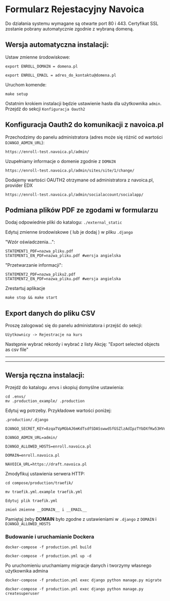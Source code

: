 # Formularz Rejestacyjny Navoica

Do działania systemu wymagane są otwarte port 80 i 443. Certyfikat SSL zostanie pobrany automatycznie zgodnie z wybraną domeną.

## Wersja automatyczna instalacji:

Ustaw zmienne środowiskowe:

    export ENROLL_DOMAIN = domena.pl

    export ENROLL_EMAIL = adres_do_kontaktu@domena.pl

Uruchom komende:

    make setup

Ostatnim krokiem instalacji będzie ustawienie hasła dla użytkownika `admin`.
Przejdź do sekcji `Konfiguracja Oauth2`


## Konfiguracja Oauth2 do komunikacji z navoica.pl

Przechodzimy do panelu administratora (adres może się różnić od wartości `DJANGO_ADMIN_URL`):

    https://enroll-test.navoica.pl/admin/

Uzupełniamy informacje o domenie zgodnie z `DOMAIN`

    https://enroll-test.navoica.pl/admin/sites/site/1/change/

Dodajemy wartości OAUTH2 otrzymane od administratora z navoica.pl, provider EDX

    https://enroll-test.navoica.pl/admin/socialaccount/socialapp/


## Podmiana plików PDF ze zgodami w formularzu

Dodaj odpowiednie pliki do katalogu: `./external_static`

Edytuj zmienne środowiskowe ( lub je dodaj ) w pliku `.django `
    
"Wzór oświadczenia...":

    STATEMENT1_PDF=nazwa_pliku.pdf
    STATEMENT1_EN_PDF=nazwa_pliku.pdf #wersja angielska
    
"Przetwarzanie informacji":

    STATEMENT2_PDF=nazwa_pliku2.pdf
    STATEMENT2_EN_PDF=nazwa_pliku.pdf #wersja angielska
    
Zrestartuj aplikacje

    make stop && make start

## Export danych do pliku CSV

Proszę zalogować się do panelu administatora i przejść do sekcji:

    Użytkownicy -> Rejestracje na kurs 
    
Następnie wybrać rekordy i wybrać z listy Akcję: "Export selected objects as csv file"


---------------
---------------


## Wersja ręczna instalacji:

Przejdź do katalogu .envs i skopiuj domyślne ustawienia:


    cd .envs/
    mv .production_example/ .production



Edytuj wg potrzeby. Przykładowe wartości poniżej:

   `.production/.django`

    DJANGO_SECRET_KEY=8zqaTVpMGbAJ6mKdTsdfSDASswwdSfGSZlzAdIpzTYbDXfKw53HVdRCM8n

    DJANGO_ADMIN_URL=admin/

    DJANGO_ALLOWED_HOSTS=enroll.navoica.pl

    DOMAIN=enroll.navoica.pl

    NAVOICA_URL=https://draft.navoica.pl



Zmodyfikuj ustawienia serwera HTTP:

    cd compose/production/traefik/

    mv traefik.yml.example traefik.yml

   `Edytuj plik traefik.yml`

    zmień zmienne __DOMAIN__ i __EMAIL__

Pamiętaj żeby __DOMAIN__ było zgodne z ustawieniami w `.django` z `DOMAIN` i `DJANGO_ALLOWED_HOSTS`

### Budowanie i uruchamianie Dockera

    docker-compose -f production.yml build

    docker-compose -f production.yml up -d

Po uruchomieniu uruchamiamy migracje danych i tworzymy własnego użytkownika admina

    docker-compose -f production.yml exec django python manage.py migrate

    docker-compose -f production.yml exec django python manage.py createsuperuser

